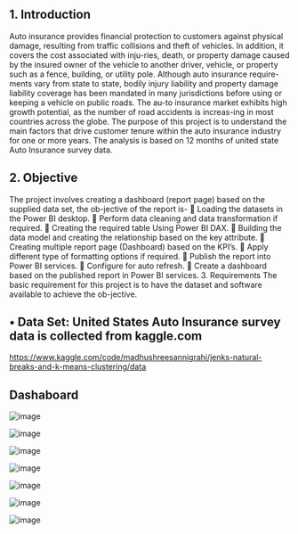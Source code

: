 ## 1. Introduction
Auto insurance provides financial protection to customers against physical damage, resulting from traffic collisions and theft of vehicles. In addition, it covers the cost associated with inju-ries, death, or property damage caused by the insured owner of the vehicle to another driver, vehicle, or property such as a fence, building, or utility pole. Although auto insurance require-ments vary from state to state, bodily injury liability and property damage liability coverage has been mandated in many jurisdictions before using or keeping a vehicle on public roads. The au-to insurance market exhibits high growth potential, as the number of road accidents is increas-ing in most countries across the globe.
The purpose of this project is to understand the main factors that drive customer tenure within the auto insurance industry for one or more years. The analysis is based on 12 months of united state Auto Insurance survey data. 

## 2. Objective

The project involves creating a dashboard (report page) based on the supplied data set, the ob-jective of the report is-
	Loading the datasets in the Power BI desktop.
	Perform data cleaning and data transformation if required.
	Creating the required table Using Power BI DAX.
	Building the data model and creating the relationship based on the key attribute.
	Creating multiple report page (Dashboard) based on the KPI’s.
	Apply different type of formatting options if required.
	Publish the report into Power BI services.
	Configure for auto refresh.
	Create a dashboard based on the published report in Power BI services.
3. Requirements
The basic requirement for this project is to have the dataset and software available to achieve the ob-jective.
## •	Data Set:  United States Auto Insurance survey data is collected from kaggle.com

https://www.kaggle.com/code/madhushreesannigrahi/jenks-natural-breaks-and-k-means-clustering/data

## Dashaboard

![image](https://github.com/user-attachments/assets/b4cba5b4-284b-4802-b238-6c89115418f7)

![image](https://github.com/user-attachments/assets/2831ede9-73e2-4c97-a178-d771bbdd657a)

![image](https://github.com/user-attachments/assets/ae1c8c01-a97c-4098-b495-16ada14ac827)

![image](https://github.com/user-attachments/assets/0a421e8c-8d4b-409a-8730-c76147e4061f)

![image](https://github.com/user-attachments/assets/34a3920a-d1fe-47a6-9b16-9146d36e64e2)

![image](https://github.com/user-attachments/assets/404a6a99-af48-45a1-be19-73f0c9d9e425)

![image](https://github.com/user-attachments/assets/e76abdac-2104-4820-86f6-de3c68d81f87)


